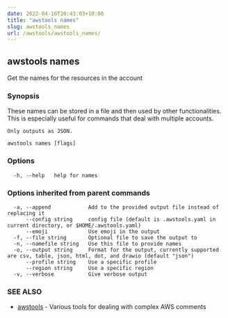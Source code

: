 ```yaml
---
date: 2022-04-16T20:43:03+10:00
title: "awstools names"
slug: awstools_names
url: /awstools/awstools_names/
---
```

## awstools names

Get the names for the resources in the account

### Synopsis

These names can be stored in a file and then used by other functionalities.
	This is especially useful for commands that deal with multiple accounts.

	Only outputs as JSON.

```
awstools names [flags]
```

### Options

```
  -h, --help   help for names
```

### Options inherited from parent commands

```
  -a, --append            Add to the provided output file instead of replacing it
      --config string     config file (default is .awstools.yaml in current directory, or $HOME/.awstools.yaml)
      --emoji             Use emoji in the output
  -f, --file string       Optional file to save the output to
  -n, --namefile string   Use this file to provide names
  -o, --output string     Format for the output, currently supported are csv, table, json, html, dot, and drawio (default "json")
      --profile string    Use a specific profile
      --region string     Use a specific region
  -v, --verbose           Give verbose output
```

### SEE ALSO

* [awstools](#awstools)	 - Various tools for dealing with complex AWS comments

